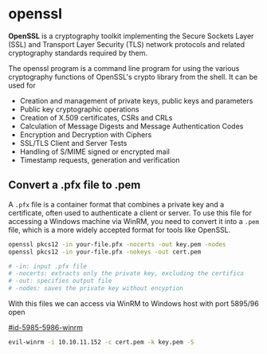 # openssl

**OpenSSL** is a cryptography toolkit implementing the Secure Sockets Layer (SSL) and Transport Layer Security (TLS) network protocols and related cryptography standards required by them.

The openssl program is a command line program for using the various cryptography functions of OpenSSL's crypto library from the shell. It can be used for

* Creation and management of private keys, public keys and parameters
* Public key cryptographic operations
* Creation of X.509 certificates, CSRs and CRLs
* Calculation of Message Digests and Message Authentication Codes
* Encryption and Decryption with Ciphers
* SSL/TLS Client and Server Tests
* Handling of S/MIME signed or encrypted mail
* Timestamp requests, generation and verification

## Convert a .pfx file to .pem

A `.pfx` file is a container format that combines a private key and a certificate, often used to authenticate a client or server. To use this file for accessing a Windows machine via WinRM, you need to convert it into a `.pem` file, which is a more widely accepted format for tools like OpenSSL.

```bash
openssl pkcs12 -in your-file.pfx -nocerts -out key.pem -nodes
openssl pkcs12 -in your-file.pfx -nokeys -out cert.pem

# -in: input .pfx file
# -nocerts: extracts only the private key, excluding the certifica
# -out: specifies output file
# -nodes: saves the private key without encyption 
```

With this files we can access via WinRM to Windows host with port 5895/96 open

[#id-5985-5986-winrm](../../pt/executive-pt/enumeration-exploitation/windows-enum-exploitation/#id-5985-5986-winrm "mention")

```bash
evil-winrm -i 10.10.11.152 -c cert.pem -k key.pem -S
```







